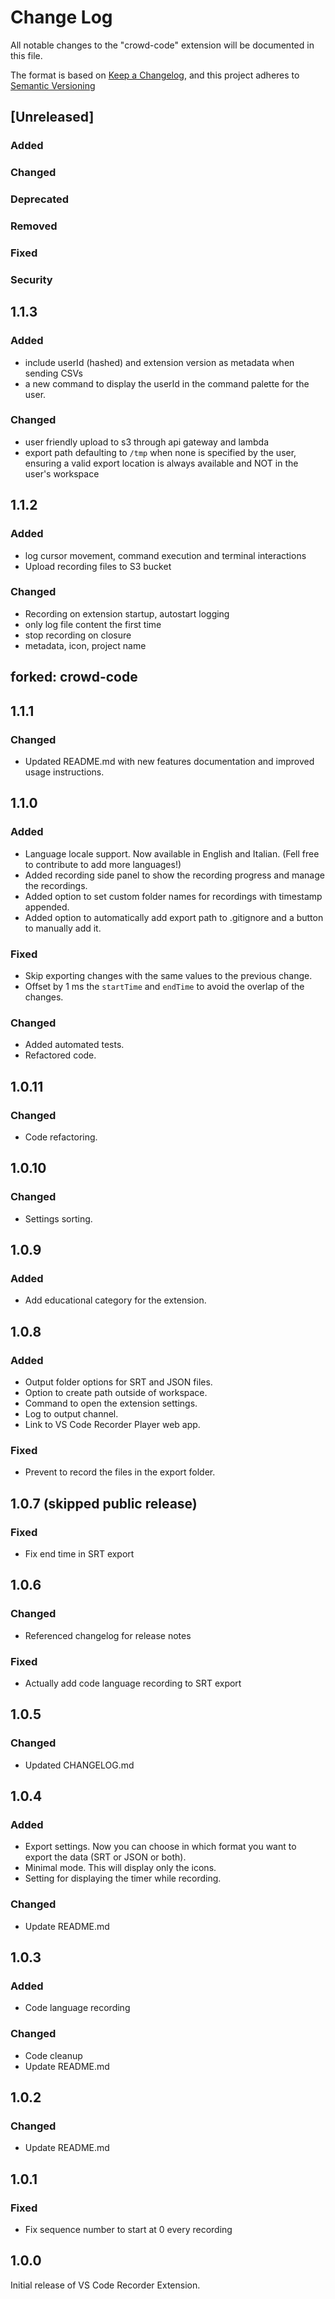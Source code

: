 # Change Log

All notable changes to the "crowd-code" extension will be documented in this file.

The format is based on [Keep a Changelog](https://keepachangelog.com/en/1.1.0/),
and this project adheres to [Semantic Versioning](https://semver.org/spec/v2.0.0.html)

## [Unreleased]

### Added

### Changed

### Deprecated

### Removed

### Fixed

### Security

## 1.1.3

### Added

- include userId (hashed) and extension version as metadata when sending CSVs
- a new command to display the userId in the command palette for the user.

### Changed

- user friendly upload to s3 through api gateway and lambda
- export path defaulting to `/tmp` when none is specified by the user, ensuring a valid export location is always available and NOT in the user's workspace

## 1.1.2

### Added

- log cursor movement, command execution and terminal interactions
- Upload recording files to S3 bucket

### Changed

- Recording on extension startup, autostart logging
- only log file content the first time
- stop recording on closure
- metadata, icon, project name


forked: crowd-code
--- 

## 1.1.1

### Changed

- Updated README.md with new features documentation and improved usage instructions.

## 1.1.0

### Added

- Language locale support. Now available in English and Italian. (Fell free to contribute to add more languages!)
- Added recording side panel to show the recording progress and manage the recordings.
- Added option to set custom folder names for recordings with timestamp appended.
- Added option to automatically add export path to .gitignore and a button to manually add it.

### Fixed

- Skip exporting changes with the same values to the previous change.
- Offset by 1 ms the `startTime` and `endTime` to avoid the overlap of the changes.

### Changed

- Added automated tests.
- Refactored code.

## 1.0.11

### Changed

- Code refactoring.

## 1.0.10

### Changed

- Settings sorting.

## 1.0.9

### Added

- Add educational category for the extension.

## 1.0.8

### Added

- Output folder options for SRT and JSON files.
- Option to create path outside of workspace.
- Command to open the extension settings.
- Log to output channel.
- Link to VS Code Recorder Player web app.

### Fixed

- Prevent to record the files in the export folder.

## 1.0.7 (skipped public release)

### Fixed

- Fix end time in SRT export

## 1.0.6

### Changed

- Referenced changelog for release notes

### Fixed

- Actually add code language recording to SRT export

## 1.0.5

### Changed

- Updated CHANGELOG.md

## 1.0.4

### Added

- Export settings. Now you can choose in which format you want to export the data (SRT or JSON or both).
- Minimal mode. This will display only the icons.
- Setting for displaying the timer while recording.

### Changed

- Update README.md

## 1.0.3

### Added

- Code language recording

### Changed

- Code cleanup
- Update README.md

## 1.0.2

### Changed

- Update README.md

## 1.0.1

### Fixed

- Fix sequence number to start at 0 every recording

## 1.0.0

Initial release of VS Code Recorder Extension.
